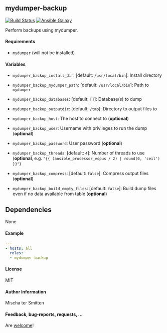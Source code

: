 ## mydumper-backup

[![Build Status](https://travis-ci.org/Oefenweb/ansible-mydumper-backup.svg?branch=master)](https://travis-ci.org/Oefenweb/ansible-mydumper-backup) [![Ansible Galaxy](http://img.shields.io/badge/ansible--galaxy-mydumper--backup-blue.svg)](https://galaxy.ansible.com/list#/roles/3746)

Perform backups using mydumper.

#### Requirements

* `mydumper` (will not be installed)

#### Variables

* `mydumper_backup_install_dir`: [default: `/usr/local/bin`]: Install directory
* `mydumper_backup_mydumper_path`: [default: `/usr/local/bin`]: Path to `mydumper`

* `mydumper_backup_databases`: [default: `[]`]: Database(s) to dump
* `mydumper_backup_outputdir`: [default: `/tmp`]: Directory to output files to
* `mydumper_backup_host`: The host to connect to (**optional**)
* `mydumper_backup_user`: Username with privileges to run the dump (**optional**)
* `mydumper_backup_password`: User password (**optional**)
* `mydumper_backup_threads`: [default: `4`]: Number of threads to use (**optional**, e.g. `"{{ (ansible_processor_vcpus / 2) | round(0, 'ceil') }}"`)
* `mydumper_backup_compress`: [default: `false`]: Compress output files (**optional**)
* `mydumper_backup_build_empty_files`: [default: `false`]: Build dump files even if no data available from table (**optional**)

## Dependencies

None

#### Example

```yaml
---
- hosts: all
  roles:
  - mydumper-backup
```

#### License

MIT

#### Author Information

Mischa ter Smitten

#### Feedback, bug-reports, requests, ...

Are [welcome](https://github.com/Oefenweb/ansible-mydumper-backup/issues)!
